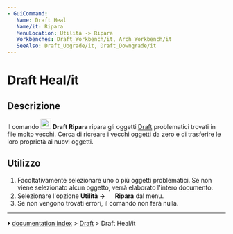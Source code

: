 ```yaml
---
- GuiCommand:
   Name: Draft Heal
   Name/it: Ripara
   MenuLocation: Utilità -> Ripara
   Workbenches: Draft_Workbench/it, Arch_Workbench/it
   SeeAlso: Draft_Upgrade/it, Draft_Downgrade/it
---
```


# Draft Heal/it



## Descrizione

Il comando <img alt="" src=images/Draft_Heal.svg  style="width:24px;"> **Draft Ripara** ripara gli oggetti [Draft](Draft_Workbench/it.md) problematici trovati in file molto vecchi. Cerca di ricreare i vecchi oggetti da zero e di trasferire le loro proprietà ai nuovi oggetti.



## Utilizzo

1.  Facoltativamente selezionare uno o più oggetti problematici. Se non viene selezionato alcun oggetto, verrà elaborato l\'intero documento.
2.  Selezionare l\'opzione **Utilità → <img src="images/Draft_Heal.svg" width=16px> Ripara** dal menu.
3.  Se non vengono trovati errori, il comando non farà nulla.



---
⏵ [documentation index](../README.md) > [Draft](Draft_Workbench.md) > Draft Heal/it
